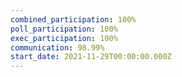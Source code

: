 ```yaml
---
combined_participation: 100%
poll_participation: 100%
exec_participation: 100%
communication: 98.99%
start_date: 2021-11-29T00:00:00.000Z
---
```

